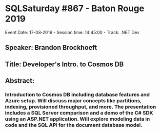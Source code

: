 # SQLSaturday #867 - Baton Rouge 2019
Event Date: 17-08-2019 - Session time: 14:45:00 - Track: .NET Dev
## Speaker: Brandon Brockhoeft
## Title: Developer's Intro. to Cosmos DB
## Abstract:
### Introduction to Cosmos DB including database features and Azure setup.  Will discuss major concepts like partitions, indexing, provisioned throughput, and more.  The presentation includes a SQL Server comparison and a demo of the C# SDK using an ASP.NET application.  Will explore modeling data in code and the SQL API for the document database model.
